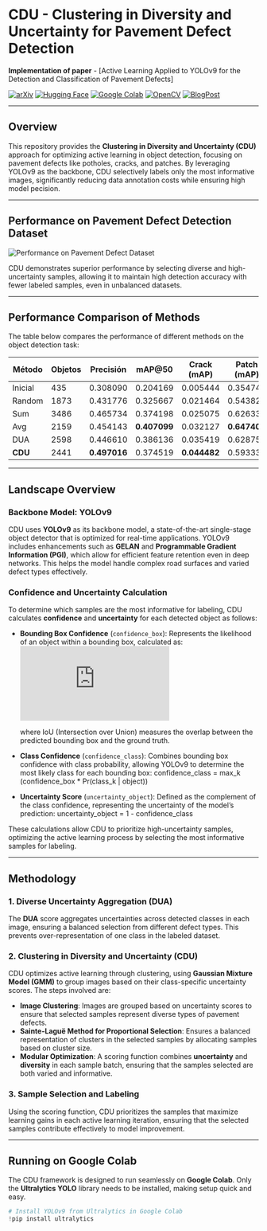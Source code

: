 # CDU - Clustering in Diversity and Uncertainty for Pavement Defect Detection

**Implementation of paper** - [Active Learning Applied to YOLOv9 for the Detection and Classification of Pavement Defects]

[![arXiv](https://img.shields.io/badge/arXiv-2402.13616-b31b1b.svg)](https://arxiv.org/abs/2402.13616)
[![Hugging Face](https://img.shields.io/badge/Hugging%20Face-Spaces-blue.svg)](https://huggingface.co/spaces)
[![Google Colab](https://img.shields.io/badge/Open%20in%20Colab-yellowgreen)](https://colab.research.google.com/)
[![OpenCV](https://img.shields.io/badge/OpenCV-Enabled-blue.svg)](https://opencv.org/)
[![BlogPost](https://img.shields.io/badge/BlogPost-Read-brightgreen.svg)](https://example.com/blogpost)

---

## Overview

This repository provides the **Clustering in Diversity and Uncertainty (CDU)** approach for optimizing active learning in object detection, focusing on pavement defects like potholes, cracks, and patches. By leveraging YOLOv9 as the backbone, CDU selectively labels only the most informative images, significantly reducing data annotation costs while ensuring high model pecision.

---

## Performance on Pavement Defect Detection Dataset

![Performance on Pavement Defect Dataset](performance_chart.png)

CDU demonstrates superior performance by selecting diverse and high-uncertainty samples, allowing it to maintain high detection accuracy with fewer labeled samples, even in unbalanced datasets.

---

## Performance Comparison of Methods

The table below compares the performance of different methods on the object detection task:

| Método   | Objetos | Precisión  | mAP@50     | Crack (mAP) | Patch (mAP) | Pothole (mAP) | AUC      |
|----------|---------|------------|------------|-------------|-------------|---------------|----------|
| Inicial  | 435     | 0.308090   | 0.204169   | 0.005444    | 0.354748    | 0.252317      | -        |
| Random   | 1873    | 0.431776   | 0.325667   | 0.021464    | 0.543822    | 0.411717      | 0.775421 |
| Sum      | 3486    | 0.465734   | 0.374198   | 0.025075    | 0.626333    | 0.471185      | 0.768690 |
| Avg      | 2159    | 0.454143   | **0.407099** | 0.032127 | **0.647408** | **0.541762** | 0.779141 |
| DUA      | 2598    | 0.446610   | 0.386136   | 0.035419    | 0.628757    | 0.494233      | 0.808191 |
| **CDU**  | 2441    | **0.497016** | 0.374519 | **0.044482** | 0.593338   | 0.485738      | **0.811746** |

---

## Landscape Overview

### Backbone Model: YOLOv9
CDU uses **YOLOv9** as its backbone model, a state-of-the-art single-stage object detector that is optimized for real-time applications. YOLOv9 includes enhancements such as **GELAN** and **Programmable Gradient Information (PGI)**, which allow for efficient feature retention even in deep networks. This helps the model handle complex road surfaces and varied defect types effectively.

### Confidence and Uncertainty Calculation

To determine which samples are the most informative for labeling, CDU calculates **confidence** and **uncertainty** for each detected object as follows:

- **Bounding Box Confidence** (`confidence_box`): Represents the likelihood of an object within a bounding box, calculated as:
  ![confidence_box](https://latex.codecogs.com/png.latex?confidence\_box%20%3D%20Pr(object)%20*%20IoU)

  
  
  where IoU (Intersection over Union) measures the overlap between the predicted bounding box and the ground truth.

- **Class Confidence** (`confidence_class`): Combines bounding box confidence with class probability, allowing YOLOv9 to determine the most likely class for each bounding box:
  confidence_class = max_k (confidence_box * Pr(class_k | object))

- **Uncertainty Score** (`uncertainty_object`): Defined as the complement of the class confidence, representing the uncertainty of the model’s prediction:
  uncertainty_object = 1 - confidence_class

These calculations allow CDU to prioritize high-uncertainty samples, optimizing the active learning process by selecting the most informative samples for labeling.

---

## Methodology

### 1. Diverse Uncertainty Aggregation (DUA)
The **DUA** score aggregates uncertainties across detected classes in each image, ensuring a balanced selection from different defect types. This prevents over-representation of one class in the labeled dataset.

### 2. Clustering in Diversity and Uncertainty (CDU)

CDU optimizes active learning through clustering, using **Gaussian Mixture Model (GMM)** to group images based on their class-specific uncertainty scores. The steps involved are:

- **Image Clustering**: Images are grouped based on uncertainty scores to ensure that selected samples represent diverse types of pavement defects.
- **Sainte-Laguë Method for Proportional Selection**: Ensures a balanced representation of clusters in the selected samples by allocating samples based on cluster size.
- **Modular Optimization**: A scoring function combines **uncertainty** and **diversity** in each sample batch, ensuring that the samples selected are both varied and informative. 

### 3. Sample Selection and Labeling
Using the scoring function, CDU prioritizes the samples that maximize learning gains in each active learning iteration, ensuring that the selected samples contribute effectively to model improvement.

---

## Running on Google Colab

The CDU framework is designed to run seamlessly on **Google Colab**. Only the **Ultralytics YOLO** library needs to be installed, making setup quick and easy.

```python
# Install YOLOv9 from Ultralytics in Google Colab
!pip install ultralytics

